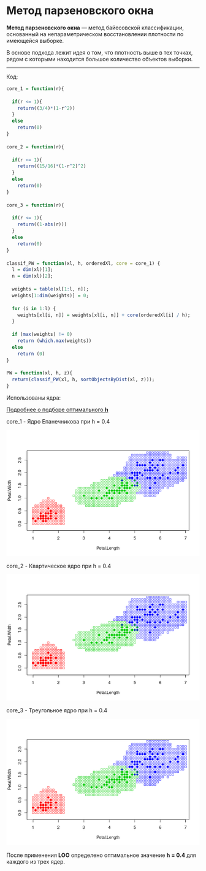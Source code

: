 # Метод парзеновского окна

**Метод парзеновского окна** — метод байесовской классификации, основанный на непараметрическом восстановлении плотности по имеющейся выборке.

В основе подхода лежит идея о том, что плотность выше в тех точках, рядом с которыми находится большое количество объектов выборки. 

---

Код:

```R
core_1 = function(r){
  
  if(r <= 1){
    return((3/4)*(1-r^2))
  }
  else
    return(0)
}

core_2 = function(r){
  
  if(r <= 1){
    return((15/16)*(1-r^2)^2)
  }
  else
    return(0)
}

core_3 = function(r){
  
  if(r <= 1){
    return((1-abs(r)))
  }
  else
    return(0)
}

classif_PW = function(xl, h, orderedXl, core = core_1) {
  l = dim(xl)[1];
  n = dim(xl)[2];
  
  weights = table(xl[1:l, n]);
  weights[1:dim(weights)] = 0;
  
  for (i in 1:l) {
    weights[xl[i, n]] = weights[xl[i, n]] + core(orderedXl[i] / h);
  }
  
  if (max(weights) != 0)
    return (which.max(weights))
  else
    return (0)
}

PW = function(xl, h, z){
  return(classif_PW(xl, h, sortObjectsByDist(xl, z)));
}
```

Использованы ядра:

[Подробнее о подборе оптимального **h**](https://github.com/Vector232/ML1/tree/master/PWLOO)

core_1 - Ядро Епанечникова при h = 0.4

![Ну нет ее и все! Отстань!](/PW/PW.png)

core_2 - Квартическое  ядро при h = 0.4

![Ну нет ее и все! Отстань!](/PW/PW2.png)

core_3 - Треугольное ядро при h = 0.4

![Ну нет ее и все! Отстань!](/PW/PW3.png)

После применения **LOO** определено оптимальное значение **h = 0.4** для каждого из трех ядер.

